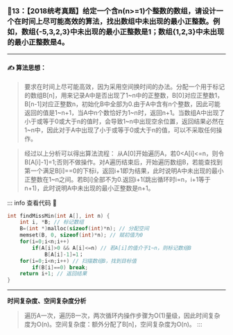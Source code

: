 ### :page_with_curl:13：【2018统考真题】给定一个含n(n>=1)个整数的数组，请设计一个在时间上尽可能高效的算法，找出数组中未出现的最小正整数。例如，数组{-5,3,2,3}中未出现的最小正整数是1；数组{1,2,3}中未出现的最小正整数是4。
---

#### :writing_hand: 算法思想：
> 要求在时间上尽可能高效，因为采用空间换时间的办法。分配一个用于标记的数组B[n]，用来记录A中是否出现了1~n中的正整数，B[0]对应正整数1，B[n-1]对应正整数n，初始化B中全部为0.由于A中含有n个整数，因此可能返回的值是1~n+1，当A中n个数恰好为1~n时，返回n+1。当数组A中出现了小于或等于0或大于n的值时，会导致1~n中出现空余位置，返回结果必然在1~n中，因此对于A中出现了小于或等于0或大于n的值，可以不采取任何操作。

> 经过以上分析可以得出算法流程：
从A[0]开始遍历A，若0<A[i]<=n，则令B[A[i]-1]=1;否则不做操作。对A遍历结束后，开始遍历数组B，若能查找到第一个满足B[i]==0的下标i，返回i+1即为结果，此时说明A中未出现的最小正整数在1~n之间。若B[i]全部不为0.返回i+1(跳出循环时i=n，i+1等于n+1)，此时说明A中未出现的最小正整数是n+1。

::: info  查看代码 :cup_with_straw:
```C 
int findMissMin(int A[], int n) {
    int i, *B; // 标记数组
    B=(int *)malloc(sizeof(int)*n); // 分配空间
    memset(B, 0, sizeof(int)*n); // 赋初值为0
    for(i=0;i<n;i++)
        if(A[i]>0 && A[i]<=n) // 若A[i]的值介于1~n，则标记数组B
            B[A[i]-1]=1；
    for(i=0;i<n;i++) // 扫描数组B，找到目标值
        if(B[i]==0) break;
    return i+1; // 返回结果
}
```
---
**时间复杂度、空间复杂度分析**
> 遍历A一次，遍历B一次，两次循环内操作步骤为O(1)量级，因此时间复杂度为O(n)。空间复杂度：额外分配了B[n]，空间复杂度为O(n)。
:::

